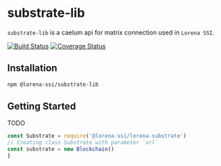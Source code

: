 # substrate-lib

`substrate-lib` is a caelum api for matrix connection used in `Lorena SSI`.

[![Build Status](https://travis-ci.com/lorena-ssi/substrate-lib.svg?branch=master)](https://travis-ci.com/lorena-ssi/matrix-lib)
[![Coverage Status](https://coveralls.io/repos/github/lorena-ssi/substrate-lib/badge.svg?branch=master)](https://coveralls.io/github/lorena-ssi/matrix-lib?branch=master)

## Installation

```bash
npm @lorena-ssi/substrate-lib
```

## Getting Started

TODO

```javascript
const Substrate = require('@lorena-ssi/lorena-substrate')
// Creating class Substrate with parameter `url`
const substrate = new Blockchain()
}
```
